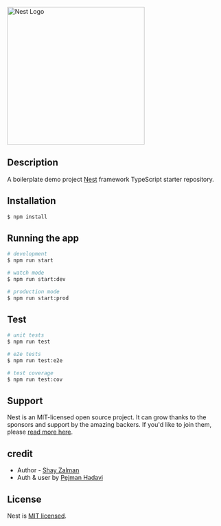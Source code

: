 <p>
  <a href="http://nestjs.com/" target="blank"><img src="https://nestjs.com/img/logo_text.svg" width="320" alt="Nest Logo" /></a>
</p>

## Description

A boilerplate demo project [Nest](https://github.com/nestjs/nest) framework TypeScript starter repository.

## Installation

```bash
$ npm install
```

## Running the app

```bash
# development
$ npm run start

# watch mode
$ npm run start:dev

# production mode
$ npm run start:prod
```

## Test

```bash
# unit tests
$ npm run test

# e2e tests
$ npm run test:e2e

# test coverage
$ npm run test:cov
```

## Support

Nest is an MIT-licensed open source project. It can grow thanks to the sponsors and support by the amazing backers. If you'd like to join them, please [read more here](https://docs.nestjs.com/support).

## credit

- Author - [Shay Zalman](https://github.com/shayzalman)
- Auth & user by [Pejman Hadavi](https://github.com/pejmanhadavi/real-world-example-nestjs-mongoose-jwt-auth)

## License

  Nest is [MIT licensed](https://github.com/nestjs/nest/blob/master/LICENSE).
